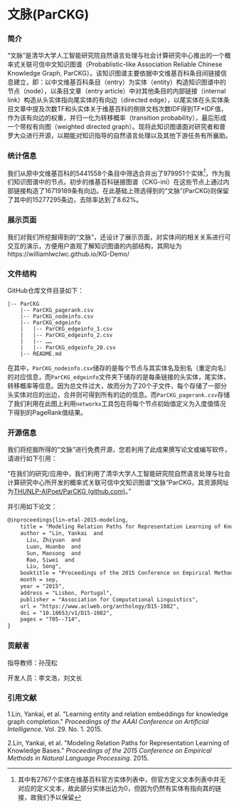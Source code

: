 # 文脉(ParCKG)

### 简介

“文脉”是清华大学人工智能研究院自然语言处理与社会计算研究中心推出的一个概率式关联可信中文知识图谱（Probablistic-like Association Reliable Chinese
Knowledge Graph, ParCKG）。该知识图谱主要依据中文维基百科条目间链接信息建立，即：以中文维基百科条目（entry）为实体（entity）构造知识图谱中的节点（node），以条目文章（entry article）中对其他条目的内部链接（internal link）构造从头实体指向尾实体的有向边（directed edge），以尾实体在头实体条目文章中提及次数TF和头实体关于维基百科的倒排文档次数IDF得到TF*IDF值，作为该有向边的权重，并归一化为转移概率（transition probability），最后形成一个带权有向图（weighted directed graph）。现将此知识图谱面对研究者和普罗大众进行开源，以期能对知识指导的自然语言处理以及其他下游任务有所襄助。

### 统计信息

我们从原中文维基百科的5441558个条目中筛选合并出了979951个实体[^1]，作为我们知识图谱中的节点。初步的维基百科链接图谱（CKG-ini）在这些节点上通过内部链接构造了16719189条有向边。在此基础上筛选得到的“文脉”(ParCKG)则保留了其中的15277295条边，去除率达到了8.62%。

### 展示页面

我们对我们所挖掘得到的“文脉”，还设计了展示页面，对实体间的相关关系进行可交互的演示，方便用户直观了解知识图谱的内部结构，其网址为https://williamlwclwc.github.io/KG-Demo/

### 文件结构

GitHub仓库文件目录如下：

```
|-- ParCKG
    |-- ParCKG_pagerank.csv
    |-- ParCKG_nodeinfo.csv
    |-- ParCKG_edgeinfo
    |   |-- ParCKG_edgeinfo_1.csv
    |   |-- ParCKG_edgeinfo_2.csv
    |   |-- ……
    |   |-- ParCKG_edgeinfo_20.csv
    |-- README.md
```

在其中，`ParCKG_nodeinfo.csv`储存的是每个节点与其实体名及别名（重定向名）的对应信息，而`ParCKG_edgeinfo`文件夹下储存的是每条链接的头实体，尾实体，转移概率等信息。因为总文件过大，故而分为了20个子文件，每个存储了一部分头实体对应的出边，合并则可得到所有的边的信息。而`ParCKG_pagerank.csv`存储了我们利用在此图上利用`networkx`工具包在将每个节点初始值定义为入度值情况下得到的PageRank值结果。

### 开源信息

我们将挖掘所得的“文脉”进行免费开源，您若利用了此成果撰写论文或编写软件，请进行如下引用：

“在我们的研究/应用中，我们利用了清华大学人工智能研究院自然语言处理与社会计算研究中心所开发的概率式关联可信中文知识图谱“文脉”ParCKG，其资源网址为[THUNLP-AIPoet/ParCKG (github.com)](https://github.com/THUNLP-AIPoet/ParCKG)。”

并引用如下论文：

```latex
@inproceedings{lin-etal-2015-modeling,
    title = "Modeling Relation Paths for Representation Learning of Knowledge Bases",
    author = "Lin, Yankai  and
      Liu, Zhiyuan  and
      Luan, Huanbo  and
      Sun, Maosong  and
      Rao, Siwei  and
      Liu, Song",
    booktitle = "Proceedings of the 2015 Conference on Empirical Methods in Natural Language Processing",
    month = sep,
    year = "2015",
    address = "Lisbon, Portugal",
    publisher = "Association for Computational Linguistics",
    url = "https://www.aclweb.org/anthology/D15-1082",
    doi = "10.18653/v1/D15-1082",
    pages = "705--714",
}
```

### 贡献者

指导教师：孙茂松

开发人员：李文浩，刘文长

### 引用文献

1.Lin, Yankai, et al. "Learning entity and relation embeddings for knowledge graph completion." *Proceedings of the AAAI Conference on Artificial Intelligence*. Vol. 29. No. 1. 2015.

2.Lin, Yankai, et al. "Modeling Relation Paths for Representation Learning of Knowledge Bases." *Proceedings of the 2015 Conference on Empirical Methods in Natural Language Processing*. 2015.

[^1]:其中有2767个实体在维基百科官方实体列表中，但官方定义文本列表中并无对应的定义文本，故此部分实体出边为0，但因为仍然有实体有指向其的链接，故我们予以保留


